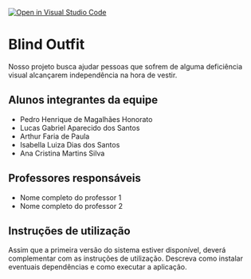 [![Open in Visual Studio Code](https://classroom.github.com/assets/open-in-vscode-c66648af7eb3fe8bc4f294546bfd86ef473780cde1dea487d3c4ff354943c9ae.svg)](https://classroom.github.com/online_ide?assignment_repo_id=8476886&assignment_repo_type=AssignmentRepo)

# Blind Outfit

Nosso projeto busca ajudar pessoas que sofrem de alguma deficiência visual alcançarem independência na hora de vestir.

## Alunos integrantes da equipe

* Pedro Henrique de Magalhães Honorato
* Lucas Gabriel Aparecido dos Santos
* Arthur Faria de Paula
* Isabella Luiza Dias dos Santos
* Ana Cristina Martins Silva

## Professores responsáveis

* Nome completo do professor 1
* Nome completo do professor 2

## Instruções de utilização

Assim que a primeira versão do sistema estiver disponível, deverá complementar com as instruções de utilização. Descreva como instalar eventuais dependências e como executar a aplicação.
